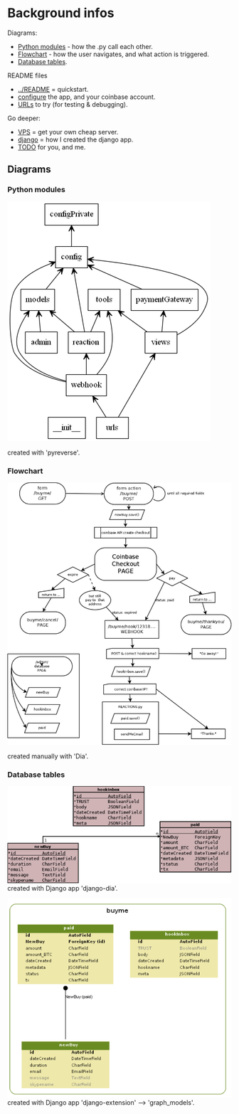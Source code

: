 # Background infos

Diagrams:
* [Python modules](#python-modules) - how the .py call each other.
* [Flowchart](#flowchart) - how the user navigates, and what action is triggered.
* [Database tables](#database-tables).

README files
* [../README](../README.md) = quickstart.
* [configure](configure.md) the app, and your coinbase account.
* [URLs](URLs.md) to try (for testing & debugging).

Go deeper:
* [VPS](VPS.md) = get your own cheap server.
* [django](django.md) = how I created the django app.
* [TODO](TODO.md) for you, and me.

## Diagrams

### Python modules 
![modules](img/scheme_pyreverse_buyme.png)

created with 'pyreverse'.

### Flowchart
![flow diagram](img/flow.png)

created manually with 'Dia'.

### Database tables

![scheme](img/scheme_dia.png)  
created with Django app 'django-dia'.

![scheme](img/scheme.graph_models.png)  
created with Django app 'django-extension' --> 'graph_models'.


